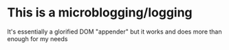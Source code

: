 # This is a microblogging/logging 

It's essentially a glorified DOM "appender" but it works and does more than enough for my needs 